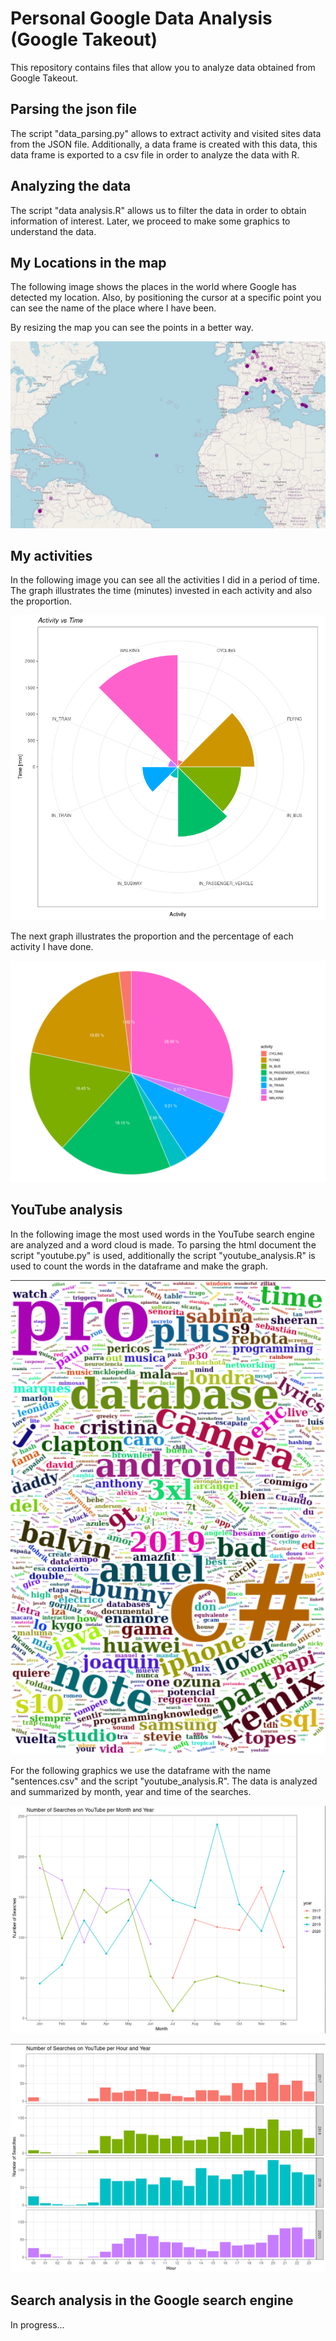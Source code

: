 # Personal Google Data Analysis (Google Takeout)

This repository contains files that allow you to analyze data obtained from Google Takeout.

## Parsing the json file

The script "data_parsing.py" allows to extract activity and visited sites data from the JSON file. Additionally, a data frame is created with this data, this data frame is exported to a csv file in order to analyze the data with R.

## Analyzing the data

The script "data analysis.R" allows us to filter the data in order to obtain information of interest. Later, we proceed to make some graphics to understand the data.

## My Locations in the map
The following image shows the places in the world where Google has detected my location. Also, by positioning the cursor at a specific point you can see the name of the place where I have been.

By resizing the map you can see the points in a better way.

![](Images/map.png)

## My activities

In the following image you can see all the activities I did in a period of time. The graph illustrates the time (minutes) invested in each activity and also the proportion.

![](Images/plot_pie.png) 

The next graph illustrates the proportion and the percentage of each activity I have done.

![](Images/pie.png)

## YouTube analysis

In the following image the most used words in the YouTube search engine are analyzed and a word cloud is made. To parsing the html document the script "youtube.py" is used, additionally the script "youtube_analysis.R" is used to count the words in the dataframe and make the graph.

![](Images/word_cloud.png)

For the following graphics we use the dataframe with the name "sentences.csv" and the script "youtube_analysis.R". The data is analyzed and summarized by month, year and time of the searches.

![](Images/searches_month_year_youtube.png)

![](Images/searches_hour_year_youtube.png)

## Search analysis in the Google search engine

In progress...
